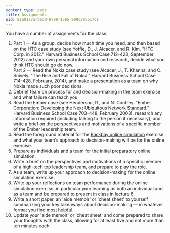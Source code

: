 ```yaml
---
content_type: page
title: Assignments
uid: 81a01a7a-b6d0-8799-1585-908c295b17c1
---
```


You have a number of assignments for the class:

1.  Part 1 — As a group, decide how much time you need, and then based on the HTC case study (see Yoffie, D., J. Alcacer, and R. Kim. "HTC Corp. in 2012." Harvard Business School Case 712-423, September 2012) and your own personal information and research, decide what you think HTC should go do now.  
    Part 2 — Read the Nokia case study (see Alcacer, J., T. Khanna, and C. Snively. "The Rise and Fall of Nokia." Harvard Business School Case 714-428, February, 2014), and make a presentation as a team on why Nokia made such poor decisions.
2.  Debrief team on process for and decision-making in the team exercise and what failure can teach you.
3.  Read the Ember case (see Henderson, R., and N. Confrey. "Ember Corporation: Developing the Next Ubiquitous Network Standard." Harvard Business School Case 703-448, February 2003), research any information required (including talking to the person if necessary), and write a brief on the perspectives and motivations of a specific member of the Ember leadership team.
4.  Read the foreground material for the [Backbay online simulation](http://forio.com/simulate/forio/innovation-demo/simulation/index.html#) exercise and what your team's approach to decision-making will be for the onilne exercise.
5.  Prepare as individuals and a team for the initial preparatory online simulation.
6.  Write a brief on the perspectives and motivations of a specific member of a high-tech top leadership team, and prepare to play the role.
7.  As a team, write up your approach to decision-making for the online simulation exercise.
8.  Write up your reflections on team performance during the online simulation exercise, in particular your learning as both an individual and as a team and be prepared to present in class in lecture 6.
9.  Write a short paper, an 'aide memoir' or 'cheat sheet' to yourself summarizing your key takeaways about decision-making — in whatever format you find most helpful.
10.  Update your 'aide memoir' or 'cheat sheet' and come prepared to share your thoughts with the class, allowing for at least five and not more than ten minutes each.